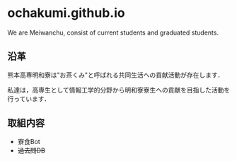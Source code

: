 # ochakumi.github.io
We are Meiwanchu, consist of current students and graduated students. 

## 沿革
熊本高専明和寮は"お茶くみ"と呼ばれる共同生活への貢献活動が存在します．

私達は，高専生として情報工学的分野から明和寮寮生への貢献を目指した活動を行っています．


## 取組内容
- 寮食Bot
- ~~過去問DB~~


